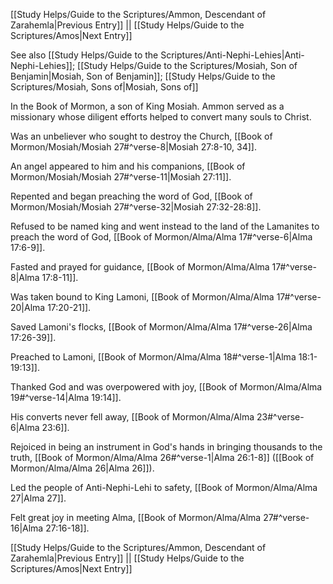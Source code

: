 [[Study Helps/Guide to the Scriptures/Ammon, Descendant of Zarahemla|Previous Entry]]  ||  [[Study Helps/Guide to the Scriptures/Amos|Next Entry]]

 See also [[Study Helps/Guide to the Scriptures/Anti-Nephi-Lehies|Anti-Nephi-Lehies]]; [[Study Helps/Guide to the Scriptures/Mosiah, Son of Benjamin|Mosiah, Son of Benjamin]]; [[Study Helps/Guide to the Scriptures/Mosiah, Sons of|Mosiah, Sons of]]

 In the Book of Mormon, a son of King Mosiah. Ammon served as a missionary whose diligent efforts helped to convert many souls to Christ.

 Was an unbeliever who sought to destroy the Church, [[Book of Mormon/Mosiah/Mosiah 27#^verse-8|Mosiah 27:8-10, 34]].

 An angel appeared to him and his companions, [[Book of Mormon/Mosiah/Mosiah 27#^verse-11|Mosiah 27:11]].

 Repented and began preaching the word of God, [[Book of Mormon/Mosiah/Mosiah 27#^verse-32|Mosiah 27:32-28:8]].

 Refused to be named king and went instead to the land of the Lamanites to preach the word of God, [[Book of Mormon/Alma/Alma 17#^verse-6|Alma 17:6-9]].

 Fasted and prayed for guidance, [[Book of Mormon/Alma/Alma 17#^verse-8|Alma 17:8-11]].

 Was taken bound to King Lamoni, [[Book of Mormon/Alma/Alma 17#^verse-20|Alma 17:20-21]].

 Saved Lamoni's flocks, [[Book of Mormon/Alma/Alma 17#^verse-26|Alma 17:26-39]].

 Preached to Lamoni, [[Book of Mormon/Alma/Alma 18#^verse-1|Alma 18:1-19:13]].

 Thanked God and was overpowered with joy, [[Book of Mormon/Alma/Alma 19#^verse-14|Alma 19:14]].

 His converts never fell away, [[Book of Mormon/Alma/Alma 23#^verse-6|Alma 23:6]].

 Rejoiced in being an instrument in God's hands in bringing thousands to the truth, [[Book of Mormon/Alma/Alma 26#^verse-1|Alma 26:1-8]] ([[Book of Mormon/Alma/Alma 26|Alma 26]]).

 Led the people of Anti-Nephi-Lehi to safety, [[Book of Mormon/Alma/Alma 27|Alma 27]].

 Felt great joy in meeting Alma, [[Book of Mormon/Alma/Alma 27#^verse-16|Alma 27:16-18]].

[[Study Helps/Guide to the Scriptures/Ammon, Descendant of Zarahemla|Previous Entry]]  ||  [[Study Helps/Guide to the Scriptures/Amos|Next Entry]]